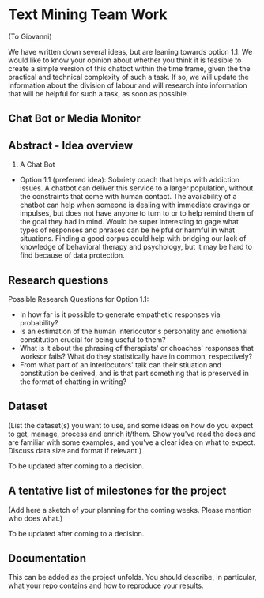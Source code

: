 # Text Mining Team Work
(To Giovanni)

We have written down several ideas, but are leaning towards option 1.1. We would like to know your opinion about whether you think it is feasible to create a simple version of this chatbot within the time frame, given the the practical and technical complexity of such a task. If so, we will update the information about the division of labour and will research into information that will be helpful for such a task, as soon as possible.

## Chat Bot or Media Monitor

## Abstract - Idea overview

1. A Chat Bot
 - Option 1.1 (preferred idea): Sobriety coach that helps with addiction issues. A chatbot can deliver this service to a larger population, without the constraints that come with human contact. The availability of a chatbot can help when someone is dealing with immediate cravings or impulses, but does not have anyone to turn to or to help remind them of the goal they had in mind. Would be super interesting to gage what types of responses and phrases can be helpful or harmful in what situations. Finding a good corpus could help with bridging our lack of knowledge of behavioral therapy and psychology, but it may be hard to find because of data protection.

## Research questions

Possible Research Questions for Option 1.1: 
- In how far is it possible to generate empathetic responses via probability? 
- Is an estimation of the human interlocutor's personality and emotional constitution crucial for being useful to them? 
- What is it about the phrasing of therapists' or choaches' responses that worksor fails? What do they statistically have in common, respectively? 
- From what part of an interlocutors' talk can their stiuation and constitution be derived, and is that part something that is preserved in the format of chatting in writing? 

## Dataset
(List the dataset(s) you want to use, and some ideas on how do you expect to get, manage, process and enrich it/them. Show you've read the docs and are familiar with some examples, and you've a clear idea on what to expect. Discuss data size and format if relevant.)

To be updated after coming to a decision.

## A tentative list of milestones for the project
(Add here a sketch of your planning for the coming weeks. Please mention who does what.)

To be updated after coming to a decision.

## Documentation
This can be added as the project unfolds. You should describe, in particular, what your repo contains and how to reproduce your results.
